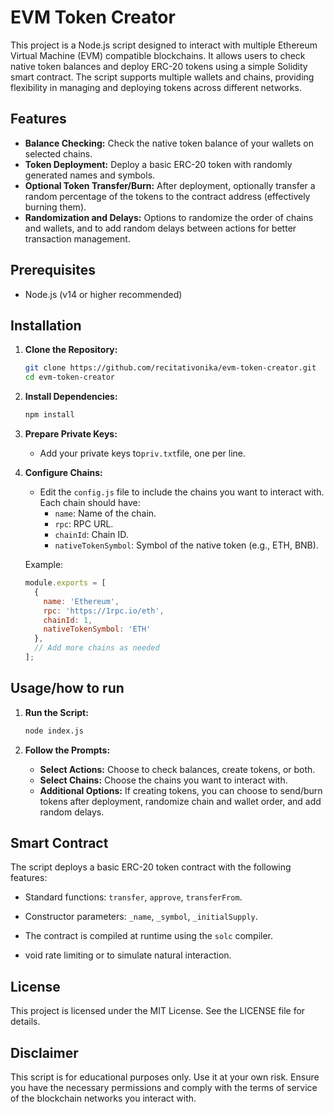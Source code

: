 # EVM Token Creator

This project is a Node.js script designed to interact with multiple Ethereum Virtual Machine (EVM) compatible blockchains. It allows users to check native token balances and deploy ERC-20 tokens using a simple Solidity smart contract. The script supports multiple wallets and chains, providing flexibility in managing and deploying tokens across different networks.

## Features

- **Balance Checking:** Check the native token balance of your wallets on selected chains.
- **Token Deployment:** Deploy a basic ERC-20 token with randomly generated names and symbols.
- **Optional Token Transfer/Burn:** After deployment, optionally transfer a random percentage of the tokens to the contract address (effectively burning them).
- **Randomization and Delays:** Options to randomize the order of chains and wallets, and to add random delays between actions for better transaction management.

## Prerequisites

- Node.js (v14 or higher recommended)

## Installation

1. **Clone the Repository:**

   ```bash
   git clone https://github.com/recitativonika/evm-token-creator.git
   cd evm-token-creator
   ```

2. **Install Dependencies:**

   ```bash
   npm install
   ```

3. **Prepare Private Keys:**

   - Add your private keys to`priv.txt`file, one per line.

4. **Configure Chains:**

   - Edit the `config.js` file to include the chains you want to interact with. Each chain should have:
     - `name`: Name of the chain.
     - `rpc`: RPC URL.
     - `chainId`: Chain ID.
     - `nativeTokenSymbol`: Symbol of the native token (e.g., ETH, BNB).

   Example:

   ```javascript
   module.exports = [
     {
       name: 'Ethereum',
       rpc: 'https://1rpc.io/eth',
       chainId: 1,
       nativeTokenSymbol: 'ETH'
     },
     // Add more chains as needed
   ];
   ```

## Usage/how to run

1. **Run the Script:**

   ```bash
   node index.js
   ```

2. **Follow the Prompts:**

   - **Select Actions:** Choose to check balances, create tokens, or both.
   - **Select Chains:** Choose the chains you want to interact with.
   - **Additional Options:** If creating tokens, you can choose to send/burn tokens after deployment, randomize chain and wallet order, and add random delays.

## Smart Contract

The script deploys a basic ERC-20 token contract with the following features:

- Standard functions: `transfer`, `approve`, `transferFrom`.
- Constructor parameters: `_name`, `_symbol`, `_initialSupply`.
- The contract is compiled at runtime using the `solc` compiler.


- void rate limiting or to simulate natural interaction.

## License

This project is licensed under the MIT License. See the LICENSE file for details.

## Disclaimer

This script is for educational purposes only. Use it at your own risk. Ensure you have the necessary permissions and comply with the terms of service of the blockchain networks you interact with.
